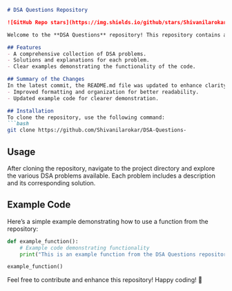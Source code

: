 ```markdown
# DSA Questions Repository

![GitHub Repo stars](https://img.shields.io/github/stars/Shivanilarokar/DSA-Questions-) ![GitHub forks](https://img.shields.io/github/forks/Shivanilarokar/DSA-Questions-) ![GitHub issues](https://img.shields.io/github/issues/Shivanilarokar/DSA-Questions-)

Welcome to the **DSA Questions** repository! This repository contains a collection of Data Structures and Algorithms (DSA) problems designed to help you enhance your coding skills.

## Features
- A comprehensive collection of DSA problems.
- Solutions and explanations for each problem.
- Clear examples demonstrating the functionality of the code.

## Summary of the Changes
In the latest commit, the README.md file was updated to enhance clarity and provide better instructions. Key changes include:
- Improved formatting and organization for better readability.
- Updated example code for clearer demonstration.

## Installation
To clone the repository, use the following command:
```bash
git clone https://github.com/Shivanilarokar/DSA-Questions-
```

## Usage
After cloning the repository, navigate to the project directory and explore the various DSA problems available. Each problem includes a description and its corresponding solution.

## Example Code
Here’s a simple example demonstrating how to use a function from the repository:

```python
def example_function():
    # Example code demonstrating functionality
    print("This is an example function from the DSA Questions repository!")

example_function()
```

Feel free to contribute and enhance this repository! Happy coding! 🚀
```